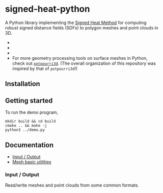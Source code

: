 # signed-heat-python

A Python library implementing the [Signed Heat Method](https://nzfeng.github.io/research/SignedHeatMethod/index.html) for computing robust signed distance fields (SDFs) to polygon meshes and point clouds in 3D.

* [](https://github.com/nzfeng/signed-heat-demo)
* [](https://github.com/nzfeng/signed-heat-3d)
* [](https://geometry-central.net/)
* For more geometry processing tools on surface meshes in Python, check out [`potpourri3d`](http://geometry-central.net/). (The overall organization of this repository was inspired by that of `potpourri3d`!)

## Installation

## Getting started

To run the demo program, 

```
mkdir build && cd build
cmake .. && make -j
python3 ../demo.py
```

## Documentation

- [Input / Output](#input--output)
- [Mesh basic utilities](#mesh-basic-utilities)

### Input / Output

Read/write meshes and point clouds from some common formats.
